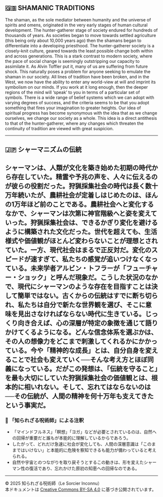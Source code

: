 ## 🇬🇧 SHAMANIC TRADITIONS

The shaman, as the sole mediator between humanity and the universe of spirits and omens, originated in the very early stages of human cultural development. The hunter-gatherer stage of society endured for hundreds of thousands of years. As societies began to move towards settled agriculture (this being only about 10,000 years ago) then the shamans began to differentiate into a developing priesthood. The hunter-gatherer society is a closely-knit culture, geared towards the least possible change both within and across generations. This is a stark contrast to modern society, where the pace of social change is seemingly outstripping our capacity to assimilate it. As Alvin Toffler put it, many of us are suffering from future shock. This naturally poses a problem for anyone seeking to emulate the shaman in our society. All lines of tradition have been broken, and in the West, we now have the ability to enter any world-view at will and imprint its symbolism on our minds. If you work at it long enough, then the deeper regions of the mind will ‘speak’ to you in terms of a particular set of symbols. There is a wide range of belief systems which we can adopt with varying degrees of success, and the criteria seems to be that you adopt something that fires your imagination to greater heights. Our idea of spiritual progress has become synonymous with the idea that as we change ourselves, we change our society as a whole. This idea is a direct antithesis to that of the hunter-gatherer, where any changes which threaten the continuity of tradition are viewed with great suspicion.

---

## 🇯🇵 シャーマニズムの伝統

シャーマンは、人類が文化を築き始めた初期の時代から存在していた。精霊や予兆の声を、人々に伝えるのが彼らの役割だった。狩猟採集社会の時代は長く数十万年続いたが、農耕社会が定着しはじめたのは、ほんの1万年ほど前のことである。農耕社会へと変化するなかで、シャーマンは次第に神官階級へと姿を変えていった。狩猟採集社会は、できるかぎり変化を避けるように構築された文化だった。世代を超えても、生活様式や価値観がほとんど変わらないことが理想とされていた。一方、現代社会はまるで正反対だ。変化のスピードが速すぎて、私たちの感覚が追いつけなくなっている。未来学者アルビン・トフラーが「フューチャー・ショック」と呼んだ現象だ。こうした状況のなかで、現代にシャーマンのような存在を目指すことは決して簡単ではない。古くからの伝統はすでに断ち切られ、私たちは自分で新たな世界観を選び、そこに意味を見出さなければならない時代に生きている。じっくり向き合えば、心の深層が特定の象徴を通じて語りかけてくるようになる。どんな信念体系を選ぶかは、その人の想像力をどこまで刺激してくれるかにかかっている。今や「精神的な成長」とは、自分自身を変えることで社会も変えていく──そんな考え方とほぼ同義になっている。だがこの発想は、「伝統を守ること」を最も大切にしていた狩猟採集社会の価値観とは、根本的に相いれない。そして、忘れてはならないのは──その伝統が、人間の精神を何十万年も支えてきたという事実だ。
---

### 🐌 「知られざる呪術師」による注釈

- 「マインドフルネス」「瞑想」「ヨガ」などが必要とされているのは、自然への回帰が重要だと誰もが本能的に理解しているからであろう。
- したがって、どれだけ急速に社会が変化しても、人間の深層意識は「このままではいけない」と本能的に危険を察知できるも能力が備わっていると考えられる。
- 自然や宇宙とのつながりを取り戻そうとするこの動きは、形を変えたシャーマン性の復活であり、忘れかけた原初の知恵への回帰なのである。

---

© 2025 知られざる呪術師（Le Sorcier Inconnu）  
本ドキュメントは [Creative Commons BY-SA 4.0](https://creativecommons.org/licenses/by-sa/4.0/deed.ja) に基づき公開されています。

